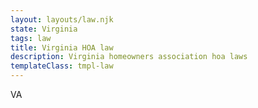 ```yaml
---
layout: layouts/law.njk
state: Virginia
tags: law
title: Virginia HOA law
description: Virginia homeowners association hoa laws
templateClass: tmpl-law
---
```


VA